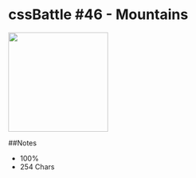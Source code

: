 # cssBattle #46 - Mountains

<img src="https://cssbattle.dev/targets/46@2x.png" width="200">

##Notes

- 100%
- 254 Chars
